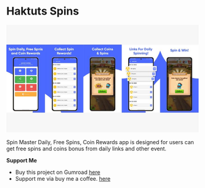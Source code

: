 # Haktuts Spins

[<img src="images\banner.jpg">](https://play.google.com/store/apps/details?id=com.haktuts.spins&hl=en)

Spin Master Daily, Free Spins, Coin Rewards app is designed for users can get free spins and coins bonus from daily links and other event.


**Support Me**

- Buy this project on Gumroad [here](https://alaminkarno.gumroad.com/l/b-pay-ui)
- Support me via buy me a coffee. [here](https://www.buymeacoffee.com/alaminkarno)